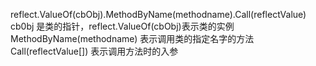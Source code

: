reflect.ValueOf(cbObj).MethodByName(methodname).Call(reflectValue)
cb0bj 是类的指针，reflect.ValueOf(cbObj)表示类的实例
MethodByName(methodname) 表示调用类的指定名字的方法
Call(reflectValue[]) 表示调用方法时的入参
